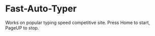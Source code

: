 # Fast-Auto-Typer
Works on popular typing speed competitive site.
Press Home to start, PageUP to stop.
